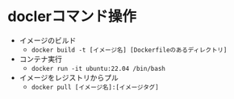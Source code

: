 # doclerコマンド操作
- イメージのビルド
  - `docker build -t [イメージ名] [Dockerfileのあるディレクトリ]`
- コンテナ実行
  - `docker run -it ubuntu:22.04 /bin/bash`
- イメージをレジストリからプル
  - `docker pull [イメージ名]:[イメージタグ]`
